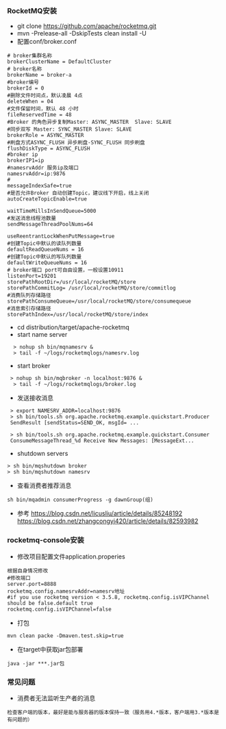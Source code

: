 ### RocketMQ安装
- git clone https://github.com/apache/rocketmq.git
-  mvn -Prelease-all -DskipTests clean install -U
- 配置conf/broker.conf
~~~
# broker集群名称
brokerClusterName = DefaultCluster
# broker名称
brokerName = broker-a
#broker编号
brokerId = 0
#删除文件时间点，默认凌晨 4点
deleteWhen = 04
#文件保留时间，默认 48 小时
fileReservedTime = 48
#Broker 的角色异步复制Master: ASYNC_MASTER  Slave: SLAVE
#同步双写 Master: SYNC_MASTER Slave: SLAVE
brokerRole = ASYNC_MASTER
#刷盘方式ASYNC_FLUSH 异步刷盘-SYNC_FLUSH 同步刷盘
flushDiskType = ASYNC_FLUSH
#broker ip
brokerIP1=ip
#namesrvAddr 服务ip及端口
namesrvAddr=ip:9876
#
messageIndexSafe=true
#是否允许Broker 自动创建Topic，建议线下开启，线上关闭
autoCreateTopicEnable=true

waitTimeMillsInSendQueue=5000
#发送消息线程池数量
sendMessageThreadPoolNums=64

useReentrantLockWhenPutMessage=true
#创建Topic中默认的读队列数量
defaultReadQueueNums = 16
#创建Topic中默认的写队列数量
defaultWriteQueueNums = 16
# broker端口 port可自由设置，一般设置10911
listenPort=19201
storePathRootDir=/usr/local/rocketMQ/store
storePathCommitLog= /usr/local/rocketMQ/store/commitlog
#消费队列存储路径
storePathConsumeQueue=/usr/local/rocketMQ/store/consumequeue
#消息索引存储路径
storePathIndex=/usr/local/rocketMQ/store/index
~~~
- cd distribution/target/apache-rocketmq
- start name server 
~~~
  > nohup sh bin/mqnamesrv &
  > tail -f ~/logs/rocketmqlogs/namesrv.log
~~~
- start broker
~~~
 > nohup sh bin/mqbroker -n localhost:9876 &
  > tail -f ~/logs/rocketmqlogs/broker.log 
~~~
- 发送接收消息
~~~
 > export NAMESRV_ADDR=localhost:9876
 > sh bin/tools.sh org.apache.rocketmq.example.quickstart.Producer
 SendResult [sendStatus=SEND_OK, msgId= ...

 > sh bin/tools.sh org.apache.rocketmq.example.quickstart.Consumer
 ConsumeMessageThread_%d Receive New Messages: [MessageExt...
~~~
- shutdown servers
~~~
> sh bin/mqshutdown broker
> sh bin/mqshutdown namesrv
~~~

- 查看消费者推荐消息
~~~
sh bin/mqadmin consumerProgress -g dawnGroup(组)
~~~
- 参考 https://blog.csdn.net/licusliu/article/details/85248192  https://blog.csdn.net/zhangcongyi420/article/details/82593982
### rocketmq-console安装
- 修改项目配置文件application.properies
~~~
根据自身情况修改
#修改端口
server.port=8888
rocketmq.config.namesrvAddr=namesrv地址
#if you use rocketmq version < 3.5.8, rocketmq.config.isVIPChannel should be false.default true
rocketmq.config.isVIPChannel=false
~~~
- 打包
~~~
mvn clean packe -Dmaven.test.skip=true
~~~
- 在target中获取jar包部署
~~~
java -jar ***.jar包
~~~


### 常见问题
- 消费者无法监听生产者的消息
~~~
检查客户端的版本，最好是能与服务器的版本保持一致（服务用4.*版本，客户端用3.*版本是有问题的）
~~~
